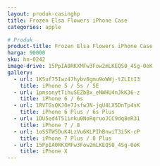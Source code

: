 ```yaml
---
layout: produk-casinghp
title: Frozen Elsa Flowers iPhone Case
categories: apple

# Produk
product-title: Frozen Elsa Flowers iPhone Case
harga: 90000
sku: hn-0242
image-drive: 15PpIA0RKXMFw3Fow2mLKEQS0_4Sg-0eK
gallery:
  - url: 1KSuf75Iwz47hybv6gmu9oWWj-tZLItI3
    title: iPhone 5 / 5s / SE
  - url: 1pmsonytTihuSEZbBx_eNWHU4nJkK36-z
    title: iPhone 6 / 6s
  - url: 1RVTGsQKJ0e7JsfwJN-jqU4LX5DnTp4sK
    title: iPhone 6 Plus / 6s Plus
  - url: 1DU5ed4T51inku0NoRqruoJCC9dq8eR31
    title: iPhone 7 / 8
  - url: 1oSSTW5DuK4LzVu6KLPIhBnwiT3i5K-cP
    title: iPhone 7 Plus / 8 Plus
  - url: 15PpIA0RKXMFw3Fow2mLKEQS0_4Sg-0eK
    title: iPhone X
---
```

